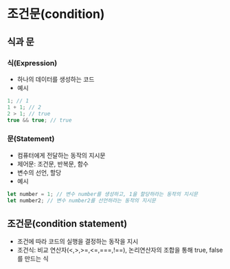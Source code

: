 # 조건문(condition)

## 식과 문

### 식(Expression)

- 하나의 데이터를 생성하는 코드
- 예시

```jsx
1; // 1
1 + 1; // 2
2 > 1; // true
true && true; // true
```

### 문(Statement)

- 컴퓨터에게 전달하는 동작의 지시문
- 제어문: 조건문, 반복문, 함수
- 변수의 선언, 할당
- 예시

```jsx
let number = 1; // 변수 number를 생성하고, 1을 할당하라는 동작의 지시문
let number2; // 변수 number2를 선언하라는 동작의 지시문
```

## 조건문(condition statement)

- 조건에 따라 코드의 실행을 결정하는 동작을 지시
- 조건식: 비교 연산자(<,>,>=,<=,===,!==), 논리연산자의 조합을 통해 true, false 를 만드는 식

